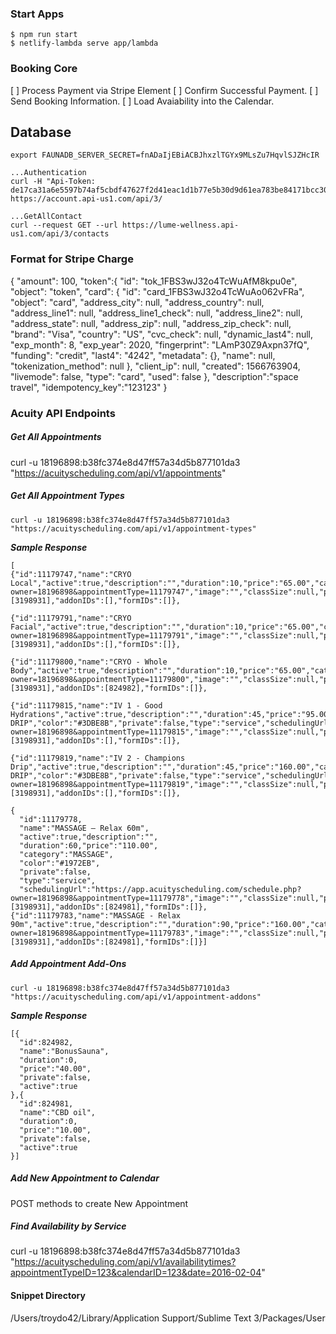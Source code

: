 ### Start Apps

```
$ npm run start
$ netlify-lambda serve app/lambda
```

### Booking Core
[ ] Process Payment via Stripe Element
[ ] Confirm Successful Payment.
[ ] Send Booking Information.
[ ] Load Avaiability into the Calendar.

## Database
```
export FAUNADB_SERVER_SECRET=fnADaIjEBiACBJhxzlTGYx9MLsZu7HqvlSJZHcIR

...Authentication
curl -H "Api-Token: de17ca31a6e5597b74af5cbdf47627f2d41eac1d1b77e5b30d9d61ea783be84171bcc306" https://account.api-us1.com/api/3/

...GetAllContact
curl --request GET --url https://lume-wellness.api-us1.com/api/3/contacts
```

### Format for Stripe Charge
{
    "amount": 100,
    "token":{
      "id": "tok_1FBS3wJ32o4TcWuAfM8kpu0e",
      "object": "token",
      "card": {
        "id": "card_1FBS3wJ32o4TcWuAo062vFRa",
        "object": "card",
        "address_city": null,
        "address_country": null,
        "address_line1": null,
        "address_line1_check": null,
        "address_line2": null,
        "address_state": null,
        "address_zip": null,
        "address_zip_check": null,
        "brand": "Visa",
        "country": "US",
        "cvc_check": null,
        "dynamic_last4": null,
        "exp_month": 8,
        "exp_year": 2020,
        "fingerprint": "LAmP30Z9Axpn37fQ",
        "funding": "credit",
        "last4": "4242",
        "metadata": {},
        "name": null,
        "tokenization_method": null
      },
      "client_ip": null,
      "created": 1566763904,
      "livemode": false,
      "type": "card",
      "used": false
    },
    "description":"space travel", 
    "idempotency_key":"123123"
}

### Acuity API Endpoints
##### Get All Appointments
curl -u 18196898:b38fc374e8d47ff57a34d5b877101da3 "https://acuityscheduling.com/api/v1/appointments"

##### Get All Appointment Types
```
curl -u 18196898:b38fc374e8d47ff57a34d5b877101da3 "https://acuityscheduling.com/api/v1/appointment-types"
```

***Sample Response***
```
[
{"id":11179747,"name":"CRYO  Local","active":true,"description":"","duration":10,"price":"65.00","category":"CRYOTHERAPY","color":"#6FCF97","private":false,"type":"service","schedulingUrl":"https://app.acuityscheduling.com/schedule.php?owner=18196898&appointmentType=11179747","image":"","classSize":null,"paddingAfter":5,"paddingBefore":0,"calendarIDs":[3198931],"addonIDs":[],"formIDs":[]},

{"id":11179791,"name":"CRYO Facial","active":true,"description":"","duration":10,"price":"65.00","category":"CRYOTHERAPY","color":"#3DBE8B","private":false,"type":"service","schedulingUrl":"https://app.acuityscheduling.com/schedule.php?owner=18196898&appointmentType=11179791","image":"","classSize":null,"paddingAfter":0,"paddingBefore":0,"calendarIDs":[3198931],"addonIDs":[],"formIDs":[]},

{"id":11179800,"name":"CRYO - Whole Body","active":true,"description":"","duration":10,"price":"65.00","category":"CRYOTHERAPY","color":"#3DBE8B","private":false,"type":"service","schedulingUrl":"https://app.acuityscheduling.com/schedule.php?owner=18196898&appointmentType=11179800","image":"","classSize":null,"paddingAfter":0,"paddingBefore":0,"calendarIDs":[3198931],"addonIDs":[824982],"formIDs":[]},

{"id":11179815,"name":"IV 1 - Good Hydrations","active":true,"description":"","duration":45,"price":"95.00","category":"IV DRIP","color":"#3DBE8B","private":false,"type":"service","schedulingUrl":"https://app.acuityscheduling.com/schedule.php?owner=18196898&appointmentType=11179815","image":"","classSize":null,"paddingAfter":5,"paddingBefore":10,"calendarIDs":[3198931],"addonIDs":[],"formIDs":[]},

{"id":11179819,"name":"IV 2 - Champions Drip","active":true,"description":"","duration":45,"price":"160.00","category":"IV DRIP","color":"#3DBE8B","private":false,"type":"service","schedulingUrl":"https://app.acuityscheduling.com/schedule.php?owner=18196898&appointmentType=11179819","image":"","classSize":null,"paddingAfter":5,"paddingBefore":10,"calendarIDs":[3198931],"addonIDs":[],"formIDs":[]},

{
  "id":11179778,
  "name":"MASSAGE – Relax 60m",
  "active":true,"description":"",
  "duration":60,"price":"110.00",
  "category":"MASSAGE",
  "color":"#1972EB",
  "private":false,
  "type":"service",
  "schedulingUrl":"https://app.acuityscheduling.com/schedule.php?owner=18196898&appointmentType=11179778","image":"","classSize":null,"paddingAfter":10,"paddingBefore":0,"calendarIDs":[3198931],"addonIDs":[824981],"formIDs":[]},{"id":11179783,"name":"MASSAGE - Relax 90m","active":true,"description":"","duration":90,"price":"160.00","category":"MASSAGE","color":"#73C1ED","private":false,"type":"service","schedulingUrl":"https://app.acuityscheduling.com/schedule.php?owner=18196898&appointmentType=11179783","image":"","classSize":null,"paddingAfter":10,"paddingBefore":0,"calendarIDs":[3198931],"addonIDs":[824981],"formIDs":[]}]
```

##### Add Appointment Add-Ons
```
curl -u 18196898:b38fc374e8d47ff57a34d5b877101da3 "https://acuityscheduling.com/api/v1/appointment-addons"
```

***Sample Response***
```
[{
  "id":824982,
  "name":"BonusSauna",
  "duration":0,
  "price":"40.00",
  "private":false,
  "active":true
},{
  "id":824981,
  "name":"CBD oil",
  "duration":0,
  "price":"10.00",
  "private":false,
  "active":true
}]
```

##### Add New Appointment to Calendar 
POST methods to create New Appointment

##### Find Availability by Service
curl -u 18196898:b38fc374e8d47ff57a34d5b877101da3 "https://acuityscheduling.com/api/v1/availabilitytimes?appointmentTypeID=123&calendarID=123&date=2016-02-04"

#### Snippet Directory
/Users/troydo42/Library/Application Support/Sublime Text 3/Packages/User